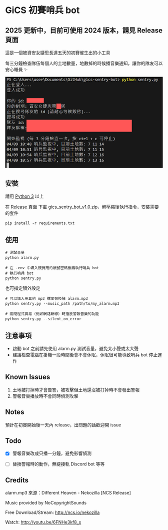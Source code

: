 # GiCS 初賽哨兵 bot

## 2025 更新中，目前可使用 2024 版本，請見 Release 頁面

這是一個被資安女婕思長達五天的初賽催生出的小工具

每三分鐘檢查隊伍每個人的土地數量，地數掉的時候播音樂通知，讓你的隊友可以安心睡覺 :sparkles:

![哨兵 bot 執行畫面](./screenshot.png)


## 安裝
請用 [Python 3](https://www.python.org/downloads/) 以上

在 [Release 頁面](https://github.com/idkidkidkidkidkidkidkidk/gics-sentry-bot/releases/tag/v1.0) 下載 
gics_sentry_bot_v1.0.zip，解壓縮後執行指令，安裝需要的套件

```shell
pip install -r requirements.txt
```


## 使用
```shell
# 測試音量
python alarm.py

# 在 .env 中填入競賽用的帳號密碼後再執行哨兵 bot
# 執行哨兵 bot
python sentry.py
```

也可指定額外設定
```shell
# 可以填入用其他 mp3 檔案替換掉 alarm.mp3
python sentry.py --music_path /path/to/my_alarm.mp3

# 關閉程式異常（例如網路斷線）時播放警報音樂的功能
python sentry.py --silent_on_error
```


## 注意事項
- 啟動 bot 之前請先使用 alarm.py 測試音量，避免太小聲或太大聲
- 建議檢查電腦在掛機一段時間後會不會休眠，休眠很可能導致哨兵 bot 停止運作


## Known Issues
1. 土地被打掉時才會告警，被攻擊但土地還沒被打掉時不會發出警報
2. 警報音樂播放時不會同時偵測攻擊


## Notes
預計在初賽開始後一天內 release，出問題的話歡迎開 issue


## Todo
- [x] 警報音樂改成只播一分鐘，避免影響偵測
- [ ] 替換警報時的動作，無縫接軌 Discord bot 等等


## Credits
alarm.mp3 來源：Different Heaven - Nekozilla [NCS Release]

Music provided by NoCopyrightSounds

Free Download/Stream: http://ncs.io/nekozilla

Watch: http://youtu.be/6FNHe3kf8_s
